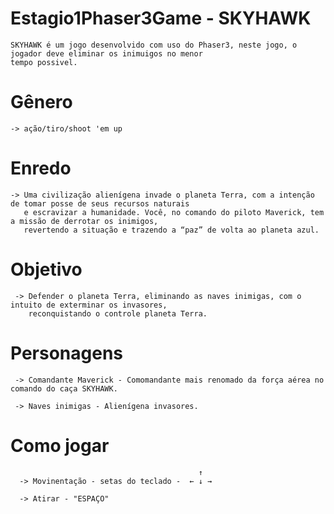 #                                                       Estagio1Phaser3Game - SKYHAWK

    SKYHAWK é um jogo desenvolvido com uso do Phaser3, neste jogo, o jogador deve eliminar os inimuigos no menor
    tempo possivel.

#                Gênero 
    -> ação/tiro/shoot 'em up

#                Enredo 
    -> Uma civilização alienígena invade o planeta Terra, com a intenção de tomar posse de seus recursos naturais 
       e escravizar a humanidade. Você, no comando do piloto Maverick, tem a missão de derrotar os inimigos, 
       revertendo a situação e trazendo a “paz” de volta ao planeta azul.

#                Objetivo 
     -> Defender o planeta Terra, eliminando as naves inimigas, com o intuito de exterminar os invasores, 
        reconquistando o controle planeta Terra.

#                Personagens
     -> Comandante Maverick - Comomandante mais renomado da força aérea no comando do caça SKYHAWK.

     -> Naves inimigas - Alienígena invasores.

#                Como jogar 
                                              ↑
      -> Movinentação - setas do teclado -  ← ↓ →

      -> Atirar - "ESPAÇO"



